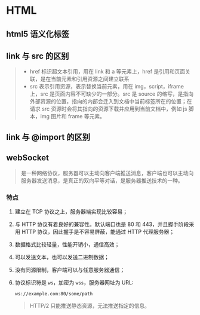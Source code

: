 # HTML

## html5 语义化标签

## link 与 src 的区别

> -   href 标识超文本引用，用在 link 和 a 等元素上，href 是引用和页面关联，是在当前元素和引用资源之间建立联系
> -   src 表示引用资源，表示替换当前元素，用在 img，script，iframe 上，src 是页面内容不可缺少的一部分。src 是 source 的缩写，是指向外部资源的位置，指向的内部会迁入到文档中当前标签所在的位置；在请求 src 资源时会将其指向的资源下载并应用到当前文档中，例如 js 脚本，img 图片和 frame 等元素。

## link 与 @import 的区别

## webSocket

> 是一种网络协议，服务器可以主动向客户端推送消息，客户端也可以主动向服务器发送消息，是真正的双向平等对话，是服务器推送技术的一种。

### 特点

1.  建立在 TCP 协议之上，服务器端实现比较容易；
2.  与 HTTP 协议有着良好的兼容性。默认端口也是 80 和 443，并且握手阶段采用 HTTP 协议，因此握手是不容易屏蔽，能通过 HTTP 代理服务器；
3.  数据格式比较轻量，性能开销小，通信高效；
4.  可以发送文本，也可以发送二进制数据；
5.  没有同源限制，客户端可以与任意服务器通信；
6.  协议标识符是 `ws`，加密为 `wss`，服务器网址为 URL:

    `ws://example.com:80/some/path`

    > HTTP/2 只能推送静态资源，无法推送指定的信息。
